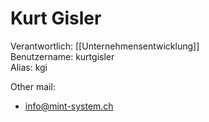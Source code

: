 # Kurt Gisler
Verantwortlich: [[Unternehmensentwicklung]]  
Benutzername: kurtgisler  
Alias: kgi

Other mail:
* info@mint-system.ch